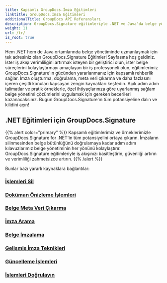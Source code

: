 ```yaml
---
title: Kapsamlı GroupDocs.İmza Eğitimleri
linktitle: GroupDocs.İmza Eğitimleri
additionalTitle: GroupDocs API Referansları
description: GroupDocs.Signature eğitimleriyle .NET ve Java'da belge yönetiminde uzmanlaşın. Meta verileri oluşturun, doğrulayın, çıkarın ve daha fazlasını yapın. Sorunsuz iş akışı için hemen harekete geçin!
weight: 11
url: /tr/
is_root: true
---
```


Hem .NET hem de Java ortamlarında belge yönetiminde uzmanlaşmak için tek adresiniz olan GroupDocs.Signature Eğitimleri Sayfasına hoş geldiniz. İster iş akışı verimliliğini artırmak isteyen bir geliştirici olun, ister belge süreçlerini kolaylaştırmayı amaçlayan bir iş profesyoneli olun, eğitimlerimiz GroupDocs.Signature'ın gücünden yararlanmanız için kapsamlı rehberlik sağlar. İmza oluşturma, doğrulama, meta veri çıkarma ve daha fazlasını içeren çeşitli konuları kapsayan zengin kaynakları keşfedin. Açık adım adım talimatlar ve pratik örneklerle, özel ihtiyaçlarınıza göre uyarlanmış sağlam belge yönetimi çözümlerini uygulamak için gereken becerileri kazanacaksınız. Bugün GroupDocs.Signature'ın tüm potansiyeline dalın ve kilidini açın!
## .NET Eğitimleri için GroupDocs.Signature
{{% alert color="primary" %}}
Kapsamlı eğitimlerimiz ve örneklerimizle GroupDocs.Signature for .NET'in tüm potansiyelini ortaya çıkarın. İmzaların silinmesinden belge bütünlüğünü doğrulamaya kadar adım adım kılavuzlarımız belge yönetiminin her yönünü kolaylaştırır. GroupDocs.Signature eğitimleriyle iş akışınızı basitleştirin, güvenliği artırın ve verimliliği zahmetsizce artırın.
{{% /alert %}}

Bunlar bazı yararlı kaynaklara bağlantılar:
 
### [İşlemleri Sil](./net/delete-operations/)
### [Doküman Önizleme İşlemleri](./net/document-preview-operations/)
### [Belge Meta Veri Çıkarma](./net/document-metadata-extraction/)
### [İmza Arama](./net/signature-searching/)
### [Belge İmzalama](./net/document-signing/)
### [Gelişmiş İmza Teknikleri](./net/advanced-signature-techniques/)
### [Güncelleme İşlemleri](./net/update-operations/)
### [İşlemleri Doğrulayın](./net/verify-operations/)



